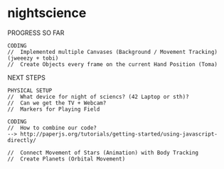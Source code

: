 # nightscience

PROGRESS SO FAR

	CODING
	//	Implemented multiple Canvases (Background / Movement Tracking) (jweeezy + tobi)
	//	Create Objects every frame on the current Hand Position (Toma)


NEXT STEPS

	PHYSICAL SETUP
	//	What device for night of sciencs? (42 Laptop or sth)?
	//	Can we get the TV + Webcam?
	//	Markers for Playing Field

	CODING
	//	How to combine our code?
	-->	http://paperjs.org/tutorials/getting-started/using-javascript-directly/

	//	Connect Movement of Stars (Animation) with Body Tracking
	//	Create Planets (Orbital Movement)
